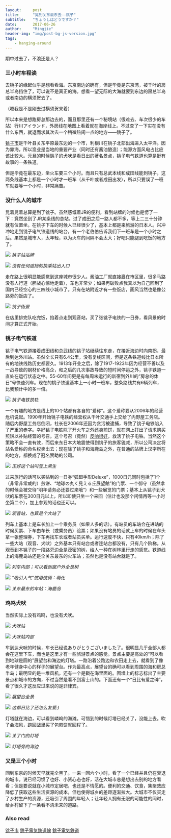 ```yaml
---
layout:     post
title:      "晃到关东最东去——銚子"
subtitle:   "ちょうしはどうですか？"
date:       2017-06-26
author:     "Mingjie"
header-img: "img/post-bg-js-version.jpg"
tags:
    - hanging-around
---
```


期中过去了，不浪还是人？

### 三小时车程诶

去铫子的缘起似乎是想看看海。东京南边的确有，但是毕竟是东京湾，被千叶的房总半岛挡住了，可以说不是真正的海。想看一望无际的大海就要到东边的房总半岛或者南边的横须贺去了。

（嗯我是不是刚去过横须贺来着）

所以本来是想跑房总那边去的，而且那里还有一个秘境站（很难去、车次很少的车站）行川アイランド，外房线在地图上看着就在海岸线上。不过查了一下实在没有什么东西，就退而求其次去一个稍微热闹一点的地方——銚子了。

[铫子市](https://zh.wikipedia.org/wiki/%E9%8A%9A%E5%AD%90%E5%B8%82)是千叶县关东平原最东边的一个市，利根川在铫子北部出海进入太平洋。因为靠海，所以渔业是当地的重要产业（同时还有酱油酿造）；能源方面风电占比应该比较大。元旦的时候銚子的犬吠是看日出的著名景点，铫子电气铁道也算是挺有故事的一条铁道。

但是毕竟在最东边，坐火车要三个小时。而且只有总武本线和成田线能到铫子，这两条线基本上都是一个小时才一班车（从千叶或者成田出发），所以只要误了一班车就要等一个小时，非常痛苦。

### 没什么人的城市

晃着晃着总算是到了铫子。虽然感慨着JR的便利，看到站牌的时候也是愣了一下：竟然坐到了JR某条线的总站。过了成田之后一路人都不多，等上二三十分钟就有位置坐。在铫子下车的时候人已经很少了，基本上都是来旅游的日本人。兴冲冲地走到铫子电气铁道线的站台，有一个老伯伯告诉我们下一班车是一个小时之后。果然是城市人，太年轻，以为火车的间隔不会太大；好吧只能腿到吃饭的地方了。

![](/img/in-post/post-choushi/1-station.jpg)
*铫子站站牌*

![](/img/in-post/post-choushi/2-transfer.jpg)
*没有任何遮挡的换乘站出入口*

走在路上很明显能感觉到这座城市很少人。酱油工厂就直接矗在市区里，很多马路没有人行道（胆战心惊地走着），车也非常少；如果再破败点我真以为自己回到了国内已经空心的三四线小城市了。只有在站附近才有一些饭店，画风当然也是像公路旁的饭店了。

![](/img/in-post/post-choushi/3-street.jpg)
*铫子街景*

在店里排完队吃完饭，掐着点走到观音站，买了张铫子电铁的一日券，看风景的时间才算正式开始。

### 铫子电气铁道

铫子电气铁道接着成田线和总武线的铫子站继续往东走，在接近海边时向南拐，最后到达外川站。虽然全长只有6.4公里，没有复线区间，但是这条铁道线比日本所有的地铁线路历史都要久。1913年开业之后，除了1917-1923年因为经营不善以及一战导致的钢材价格高企，和之后的几次事故导致的短时间停运之外，铫子铁道一直处在运行状态之中。55-60年间更是有每周末运行的新宿到外川的“房总的休日”号快速列车。现在的桃子铁道基本上一小时一班车，整条路线共有6辆列车，比我预计中的多一倍。

![](/img/in-post/post-choushi/4-track.jpg)
*铫子电铁铁轨*

一个有趣的地方是线上的10个站都有各自的“爱称”。这个爱称要从2006年的经营危机说起。1990年开始铫子电铁的经营权从千叶交通手上交给了内野屋工务店。随后内野屋工务店倒闭，社长在2006年还因为贪污被逮捕，导致了铫子电铁陷入了严重的赤字。幸好铫子电铁除了开火车之外还卖煎饼，就在网上打出了请求购买煎饼以补贴经营的号召。这个号召（竟然）[反响很好](http://www.choshi-dentetsu.jp/upload/files/kiseki-tw2.pdf)，救活了铫子电铁。当然这个策略不会一直有效，而后来东日本大地震使得到铫子的旅客锐减，所以公司决定将站名爱称的命名权卖出去；现在除了铫子和海鹿岛之外，在普通的站牌上汉字所在的地方，都换成了冠名赞助的公司。

![](http://www.choshi-dentetsu.jp/upload/images/nr04-03.jpg)
*正好这个站叫笠上黒生*

过来旅行的话可以买贴到的一日券“弧廻手形Deluxe”，1000日元同时包括了1个（非常非常咸的）煎饼、“地球の丸く見える丘展望館”的门票、一个御守（虽然拿的时候会被交待“明年请务必还要过来哦”）和一些展览的门票；基本上从铫子到犬吠的车票在300日元以上，所以即使只坐一个来回（估计也没那个闲情再等一小时坐第二个），加上参观的话也还可以。

![](/img/in-post/post-choushi/5-kannon.jpg)
*观音站，也算是个大站了*

列车上基本上是车长加上一个乘务员（如果人多的话）。有站员的车站会在进站的时候买票、下车由车长（或乘务员）验票；如果没有站员的话就上车的时候在车头拿一张整理券，下车再找车长或者站员买单。运行速度不快，只有40km/h；除了一些大站（观音、犬吠）之外基本只有站台或者连站台都没有，只有几个阶梯。从观音到本铫子的一段路旁边全是茂密的树，给人一种在树林里行走的感觉。铁道线上的海鹿岛站还是全关东最东的火车站；虽然也是没有站台就是了。

![](/img/in-post/post-choushi/6-train-inside.jpg)
*列车内部；可以看到窗户外全是树*

![](/img/in-post/post-choushi/7-moe.jpg)
*“吸引人气”惯用伎俩：萌化*

![](/img/in-post/post-choushi/8-ashigajima.jpg)
*关东最东的车站：海鹿岛*

### 鸡鸣犬吠

当然实际上没有鸡鸣，也没有犬吠。

![](/img/in-post/post-choushi/10-inubou.jpg)
*犬吠站*

![](/img/in-post/post-choushi/11-inubou-inside.jpg)
*犬吠站内部*

车到达犬吠的时候，车长已经说ありがとうございました了。很明显几乎全部人都会在这里下车，而也是这里才有一些旅游景点的感觉。景点主要是高处的“可以看到地球是圆的”展望台和海边的灯塔。一路沿着公路边和农田走上去，就看到了像老年健身中心的样子的展望台。作为最高点，展望台的确可以看到周围的海和房总半岛；最明显的是一堆风机，还有一个是戳在海里面的。围墙上的标志标出了主要景点和城市的方向，不过当然是看不到富士山的。下面还有一个“日比有爱之碑”，看了很久才这反应过来说的是菲律宾。

![](/img/in-post/post-choushi/11-pano.jpg)
*展望台全景*

![](/img/in-post/post-choushi/12-j-f.jpg)
*这都日比了还怎么友爱:)*

灯塔就在海边，可以看到嶙峋的海滩。可惜到的时候灯塔已经关了，没能上去。吹了会海风，跑回战里买了包煎饼就回程了。

![](/img/in-post/post-choushi/13-lighthouse.jpg)
*关了门的灯塔*

![](/img/in-post/post-choushi/14-seashore.jpg)
*灯塔旁的海边*

### 又是三个小时

回到东京的时候天早就完全黑了。一来一回六个小时，看了一个已经并且仍在衰退的城市。说已经习惯了也好、小资心态也好，活在大城市总是想出去别的地方看看；但是要说就在小城市定居吧，也还是不情愿的。便利的交通、饮食，集聚效应降低了获取这些生活资源的成本，但也使得城乡的差距逐渐拉大。大城市不仅买走了乡村生产的资源，还吸引了周围的年轻人；让年轻人拥有无限的可能性的同时，给乡村留下了一条看不清未来的道路。

### Also read
[铫子市](https://zh.wikipedia.org/wiki/%E9%8A%9A%E5%AD%90%E5%B8%82)
[銚子電気鉄道線](https://ja.wikipedia.org/wiki/%E9%8A%9A%E5%AD%90%E9%9B%BB%E6%B0%97%E9%89%84%E9%81%93%E7%B7%9A)
[銚子電気鉄道](https://ja.wikipedia.org/wiki/%E9%8A%9A%E5%AD%90%E9%9B%BB%E6%B0%97%E9%89%84%E9%81%93)

